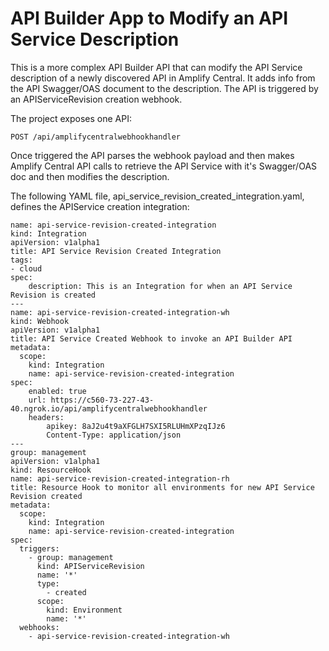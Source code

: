 # API Builder App to Modify an API Service Description

This is a more complex API Builder API that can modify the API Service description of a newly discovered API in Amplify Central. It adds info from the API Swagger/OAS document to the description. The API is triggered by an APIServiceRevision creation webhook.

The project exposes one API:

`POST /api/amplifycentralwebhookhandler`

Once triggered the API parses the webhook payload and then makes Amplify Central API calls to retrieve the API Service with it's Swagger/OAS doc and then modifies the description.

The following YAML file, api_service_revision_created_integration.yaml, defines the APIService creation integration:

```
name: api-service-revision-created-integration
kind: Integration
apiVersion: v1alpha1
title: API Service Revision Created Integration
tags:
- cloud
spec:
    description: This is an Integration for when an API Service Revision is created
---
name: api-service-revision-created-integration-wh
kind: Webhook
apiVersion: v1alpha1
title: API Service Created Webhook to invoke an API Builder API
metadata:
  scope:
    kind: Integration
    name: api-service-revision-created-integration
spec:
    enabled: true
    url: https://c560-73-227-43-40.ngrok.io/api/amplifycentralwebhookhandler
    headers:
        apikey: 8aJ2u4t9aXFGLH7SXI5RLUHmXPzqIJz6
        Content-Type: application/json
---
group: management
apiVersion: v1alpha1
kind: ResourceHook
name: api-service-revision-created-integration-rh
title: Resource Hook to monitor all environments for new API Service Revision created
metadata:
  scope:
    kind: Integration
    name: api-service-revision-created-integration
spec:
  triggers:
    - group: management
      kind: APIServiceRevision
      name: '*'
      type:
        - created
      scope:
        kind: Environment
        name: '*'
  webhooks:
    - api-service-revision-created-integration-wh
```

